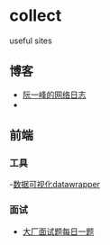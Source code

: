 # collect
useful sites

## 博客
  - [阮一峰的网络日志](https://www.ruanyifeng.com/blog/)
  - 
## 前端

### 工具
  -[数据可视化datawrapper](https://www.datawrapper.de/)
### 面试
  - [大厂面试题每日一题](https://q.shanyue.tech/)
